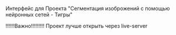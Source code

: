 Интерфейс для Проекта "Сегментация изоброжений с помощью нейронных сетей - Тигры"  

!!!!!!Важно!!!!!!!!!
Проект лучше открыть через live-server
